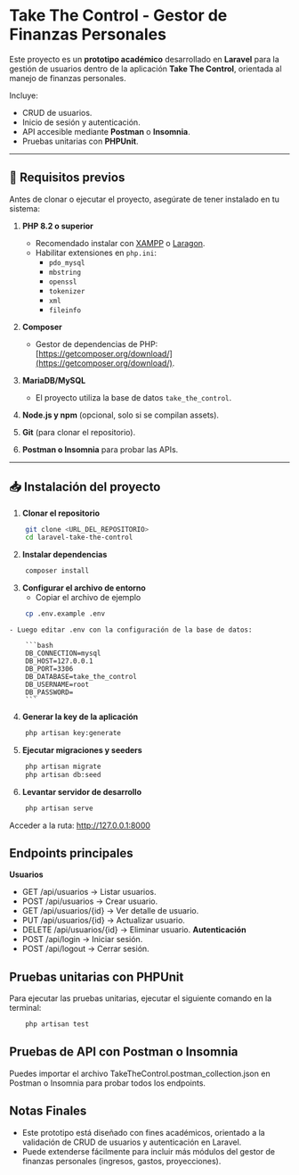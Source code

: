 # Take The Control - Gestor de Finanzas Personales  

Este proyecto es un **prototipo académico** desarrollado en **Laravel** para la gestión de usuarios dentro de la aplicación **Take The Control**, orientada al manejo de finanzas personales.  

Incluye:  
- CRUD de usuarios.  
- Inicio de sesión y autenticación.  
- API accesible mediante **Postman** o **Insomnia**.  
- Pruebas unitarias con **PHPUnit**.  

---

## 🚀 Requisitos previos  

Antes de clonar o ejecutar el proyecto, asegúrate de tener instalado en tu sistema:  

1. **PHP 8.2 o superior**  
   - Recomendado instalar con [XAMPP](https://www.apachefriends.org/) o [Laragon](https://laragon.org/).  
   - Habilitar extensiones en `php.ini`:  
     - `pdo_mysql`  
     - `mbstring`  
     - `openssl`  
     - `tokenizer`  
     - `xml`  
     - `fileinfo`  

2. **Composer**  
   - Gestor de dependencias de PHP: [https://getcomposer.org/download/](https://getcomposer.org/download/).  

3. **MariaDB/MySQL**  
   - El proyecto utiliza la base de datos `take_the_control`.  

4. **Node.js y npm** (opcional, solo si se compilan assets).  

5. **Git** (para clonar el repositorio).  

6. **Postman o Insomnia** para probar las APIs.  

---

## 📥 Instalación del proyecto  

1. **Clonar el repositorio**  
```bash
    git clone <URL_DEL_REPOSITORIO>
    cd laravel-take-the-control
```
2. **Instalar dependencias**
```bash
    composer install
```
3. **Configurar el archivo de entorno**
   - Copiar el archivo de ejemplo
```bash
    cp .env.example .env
```
    - Luego editar .env con la configuración de la base de datos:

        ```bash
        DB_CONNECTION=mysql
        DB_HOST=127.0.0.1
        DB_PORT=3306
        DB_DATABASE=take_the_control
        DB_USERNAME=root
        DB_PASSWORD=
        ```
4. **Generar la key de la aplicación**
```bash
    php artisan key:generate
```
5. **Ejecutar migraciones y seeders**
```bash
    php artisan migrate
    php artisan db:seed
```
6. **Levantar servidor  de desarrollo**
```bash
    php artisan serve
```
Acceder a la ruta: http://127.0.0.1:8000

## Endpoints principales
**Usuarios**
- GET /api/usuarios → Listar usuarios.
- POST /api/usuarios → Crear usuario.
- GET /api/usuarios/{id} → Ver detalle de usuario.
- PUT /api/usuarios/{id} → Actualizar usuario.
- DELETE /api/usuarios/{id} → Eliminar usuario.
**Autenticación**
- POST /api/login → Iniciar sesión.
- POST /api/logout → Cerrar sesión.

## Pruebas unitarias con PHPUnit
Para ejecutar las pruebas unitarias, ejecutar el siguiente comando en la terminal:
```bash
    php artisan test
```
## Pruebas de API con Postman o Insomnia
Puedes importar el archivo TakeTheControl.postman_collection.json en Postman o Insomnia para probar todos los endpoints.

## Notas Finales
- Este prototipo está diseñado con fines académicos, orientado a la validación de CRUD de usuarios y autenticación en Laravel.
- Puede extenderse fácilmente para incluir más módulos del gestor de finanzas personales (ingresos, gastos, proyecciones).
